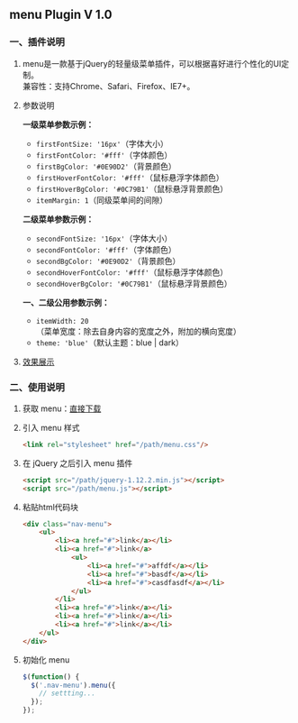 ## menu Plugin V 1.0 

### 一、插件说明

1. menu是一款基于jQuery的轻量级菜单插件，可以根据喜好进行个性化的UI定制。  
兼容性：支持Chrome、Safari、Firefox、IE7+。

2. 参数说明  

	**一级菜单参数示例：**
    - `firstFontSize: '16px'`（字体大小）  
    - `firstFontColor: '#fff'`（字体颜色） 
    - `firstBgColor: '#0E90D2'`（背景颜色）
    - `firstHoverFontColor: '#fff'`（鼠标悬浮字体颜色）
    - `firstHoverBgColor: '#0C79B1'`（鼠标悬浮背景颜色）
    - `itemMargin: 1`（同级菜单间的间隙）
    
    **二级菜单参数示例：**
    - `secondFontSize: '16px'`（字体大小）  
    - `secondFontColor: '#fff'`（字体颜色） 
    - `secondBgColor: '#0E90D2'`（背景颜色）
    - `secondHoverFontColor: '#fff'`（鼠标悬浮字体颜色）
    - `secondHoverBgColor: '#0C79B1'`（鼠标悬浮背景颜色）
    
	**一、二级公用参数示例：**
	- `itemWidth: 20`（菜单宽度：除去自身内容的宽度之外，附加的横向宽度） 
  	- `theme: 'blue'`（默认主题：blue | dark）  

3. [效果展示](http://dreamon324.github.io/menu/demo.html)

### 二、使用说明

1. 获取 menu：[直接下载](https://github.com/DreamOn324/menu/archive/v0.1.zip)

2. 引入 menu 样式  
	```html
	<link rel="stylesheet" href="/path/menu.css"/> 
	```
  
3. 在 jQuery 之后引入 menu 插件  
	```html
	<script src="/path/jquery-1.12.2.min.js"></script>
	<script src="/path/menu.js"></script>
	```

4. 粘贴html代码块  
	```html
	<div class="nav-menu">     
		<ul>
			<li><a href="#">link</a></li>
			<li><a href="#">link</a>
				<ul>  
					<li><a href="#">affdf</a></li>
					<li><a href="#">basdf</a></li>
					<li><a href="#">casdfasdf</a></li> 
				</ul>
			</li>
			<li><a href="#">link</a></li>
			<li><a href="#">link</a></li>
			<li><a href="#">link</a></li>
		</ul>
	</div>
	```
  
5. 初始化 menu
	```js
	$(function() {
	  $('.nav-menu').menu({
	    // settting...
	  });
	});
	```
